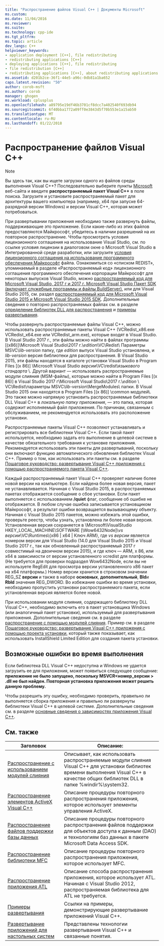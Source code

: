 ```yaml
---
title: "Распространение файлов Visual C++ | Документы Microsoft"
ms.custom: 
ms.date: 11/04/2016
ms.reviewer: 
ms.suite: 
ms.technology: cpp-ide
ms.tgt_pltfrm: 
ms.topic: article
dev_langs: C++
helpviewer_keywords:
- application deployment [C++], file redistributing
- redistributing applications [C++]
- deploying applications [C++], file redistributing
- file redistribution [C++]
- redistributing applications [C++], about redistributing applications
ms.assetid: d201b2ce-36f1-44e5-a96c-0db81a1ba652
caps.latest.revision: "50"
author: corob-msft
ms.author: corob
manager: ghogen
ms.workload: cplusplus
ms.openlocfilehash: a89795e19df46b3701cf8dcc7a402540f693db94
ms.sourcegitcommit: 6f40bba1772a09ff0e3843d5f70b553e1a15ab50
ms.translationtype: MT
ms.contentlocale: ru-RU
ms.lasthandoff: 01/22/2018
---
```

# <a name="redistributing-visual-c-files"></a>Распространение файлов Visual C++

> [!NOTE]
> Вы здесь так, как вы ищете загрузки одного из файлов среды выполнения Visual C++? Последовательно выберите пункты [Microsoft](http://www.microsoft.com/) веб-сайта и введите **распространяемый пакет Visual C++** в поле поиска. Загрузите и установите распространяемый пакет для архитектуры вашего компьютера (например, x64 при запуске 64-разрядной версии Windows) и версии Visual C++, которая может потребоваться.   
  
При развертывании приложения необходимо также развернуть файлы, поддерживающие это приложение. Если какие-либо из этих файлов предоставляются Майкрософт, убедитесь в наличии разрешений на их повторное распространение. Чтобы просмотреть условия лицензионного соглашения на использование Visual Studio, см. по ссылке условия лицензии в диалоговом окне о Microsoft Visual Studio в Интегрированной среде разработки, или загрузите [условия лицензионного соглашения на использование программного обеспечения Майкрософт](http://go.microsoft.com/fwlink/p/?LinkId=831114) файла. Ознакомиться со «списком REDIST», упоминаемый в разделе «Распространяемый код» лицензионного соглашения программного обеспечения корпорации Майкрософт для некоторых выпусков Visual Studio, можно [распространяемый код для Microsoft Visual Studio, 2017 г и 2017 г. Microsoft Visual Studio Пакет SDK (включает служебные программы и файлы BuildServer)](http://go.microsoft.com/fwlink/p/?LinkId=823098), или для Visual Studio 2015, см. раздел [распространяемый код для Microsoft Visual Studio 2015 и Microsoft Visual Studio 2015 SDK](http://go.microsoft.com/fwlink/p/?LinkId=523763). Дополнительные сведения о повторно распространяемых файлах см. в разделе [определение библиотек DLL для распространения](../ide/determining-which-dlls-to-redistribute.md) и [примеры развертывания](../ide/deployment-examples.md).  
  
 Чтобы развернуть распространяемые файлы Visual C++, можно использовать распространяемые пакеты Visual C++ (VCRedist\_x86.exe VCRedist\_x64.exe или VCRedist\_arm.exe), которые входят в Visual Studio. В Visual Studio 2017 г., эти файлы можно найти в файлах программы [(x86)]\\Microsoft Visual Studio\\2017 г.\\_edition_\\VC\\Redist\\ Параметры MSVC\\_lib-version_ папку, где _edition_ выпуск Visual Studio установлена, и _lib-version_ версия библиотеки для распространения. В Visual Studio 2015, эти файлы находятся в каталоге установки Visual Studio в Program Files [(x 86)] \Microsoft Visual Studio *версии*\VC\redist\\*языкового стандарта* \\. Другой вариант — использовать распространяемые модули слияния (MSM-файлы), которые можно найти в Program Files [(x 86)] в Visual Studio 2017 г\\Microsoft Visual Studio\\2017 г.\\_edition_ \\ VC\\Redist\\параметры MSVC\\_lib-version_\\MergeModules\\ папки. В Visual Studio 2015 они находятся в Program Files [(x 86)] \common модулей\\. Это также можно напрямую установить распространяемые библиотеки DLL Visual C++ в *локальную папку приложения*, — это папка, которая содержит исполняемый файл приложения. По причинам, связанным с обслуживанием, не рекомендуется использовать это расположение установки.  
  
 Распространяемые пакеты Visual C++ позволяют устанавливать и регистрировать все библиотеки Visual C++. Если такой пакет используется, необходимо задать его выполнение в целевой системе в качестве обязательного требования к установке приложения. Рекомендуется использовать эти пакеты для развертываний, поскольку они включают функцию автоматического обновления библиотек Visual C++. Пример о том, как использовать эти пакеты см. в разделе [Пошаговое руководство: развертывание Visual C++ приложения с помощью распространяемого пакета Visual C++](../ide/deploying-visual-cpp-application-by-using-the-vcpp-redistributable-package.md).  
  
 Каждый распространяемый пакет Visual C++ проверяет наличие более новой версии на компьютере. Если найдена более новая версия, пакет не устанавливается. Начиная с Visual Studio 2015, в распространяемых пакетах отображается сообщение о сбое установки. Если пакет выполняется с использованием **/quiet** флаг, сообщение об ошибке не отображается. В любом случае ошибка записывается установщиком Майкрософт, а результат ошибки возвращается вызывающему объекту. Начиная с Visual Studio 2015 пакетов, можно избежать этой ошибки, проверьте реестр, чтобы узнать, установлена ли более новая версия. Установленная версия сохраняется в \Microsoft\VisualStudio HKEY_LOCAL_MACHINE\SOFTWARE [\Wow6432Node]\\_vs версии_\VC\Runtimes\\{x86 | x64 | Ключ ARM}, где _vs версии_ является номером версии для Visual Studio (14.0 для Visual Studio 2015 и Visual Studio 2017 г., так как обновленный распространяемый 2017 г совместимый на двоичном версии 2015), и где ключ — ARM, x 86, или x64 в зависимости от версии установленного vcredist для платформы. (Не требуется для проверки подраздел Wow6432Node, если вы не используете RegEdit для просмотра версии установленного x86 пакет на x64 платформы.) Номер версии хранится в строковом значении REG_SZ **версии** и также в наборе **основных**, **дополнительный**, **Bld**и **Rbld** значения REG_DWORD. Во избежание ошибки во время установки, необходимо пропустить установки распространяемого пакета, если установленная версия является более новой.  
  
 При использовании модуля слияния, содержащего библиотеку DLL Visual C++, необходимо включить его в пакет установщика Windows (или аналогичный пакет установки), используемый для развертывания приложения. Дополнительные сведения см. в разделе [распространение с помощью модулей слияния](../ide/redistributing-components-by-using-merge-modules.md). Пример см. в разделе [Пошаговое руководство: развертывание Visual C++ приложения с помощью проекта установки](../ide/walkthrough-deploying-a-visual-cpp-application-by-using-a-setup-project.md), который также показывает, как использовать InstallShield Limited Edition для создания пакета установки.  
  
## <a name="potential-run-time-errors"></a>Возможные ошибки во время выполнения  
 Если библиотека DLL Visual C++ недоступна и Windows не удается загрузить ее для приложения, может появиться следующее сообщение: **приложение не было запущено, поскольку MSVCR\<номер_версии > .dll не был найден. Повторная установка приложения может решить данную проблему.**  
  
 Чтобы разрешить эту ошибку, необходимо проверить, правильно ли выполняется сборка приложения и правильно ли развернуты библиотеки Visual C++ в целевой системе. Дополнительные сведения см. в разделе [основные сведения о зависимостях приложения Visual C++](../ide/understanding-the-dependencies-of-a-visual-cpp-application.md).  
  
## <a name="related-topics"></a>См. также  
  
|Заголовок|Описание:|  
|-----------|-----------------|  
|[Распространение с использованием модулей слияния](../ide/redistributing-components-by-using-merge-modules.md)|Описывает, как использовать распространяемые модули слияния Visual C++ для установки библиотек времени выполнения Visual C++ в качестве общих библиотек DLL в папке %windir%\system32\.|  
|[Распространение элементов ActiveX Visual C++](../ide/redistributing-visual-cpp-activex-controls.md)|Описание процедуры повторного распространения приложения, которое использует элементы управления ActiveX.|  
|[Распространение файлов поддержки базы данных](../ide/redistributing-database-support-files.md)|Описание процедуры повторного распространения файлов поддержки для объектов доступа к данным (DAO) и технологиям баз данных в пакете Microsoft Data Access SDK.|  
|[Распространение библиотеки MFC](../ide/redistributing-the-mfc-library.md)|Описание процедуры повторного распространения приложения, которое использует MFC.|  
|[Распространение приложения ATL](../ide/redistributing-an-atl-application.md)|Описание способа распространения приложения, которое использует ATL. Начиная с Visual Studio 2012, распространяемая библиотека для ATL не требуется.|  
|[Примеры развертывания](../ide/deployment-examples.md)|Ссылки на примеры, демонстрирующие развертывание приложений Visual C++.|  
|[Развертывание приложений для настольных систем](../ide/deploying-native-desktop-applications-visual-cpp.md)|Представлены технологии развертывания Visual C++ и связанные понятия.|
